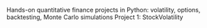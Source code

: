 Hands-on quantitative finance projects in Python: volatility, options, backtesting, Monte Carlo simulations
Project 1: StockVolatility
